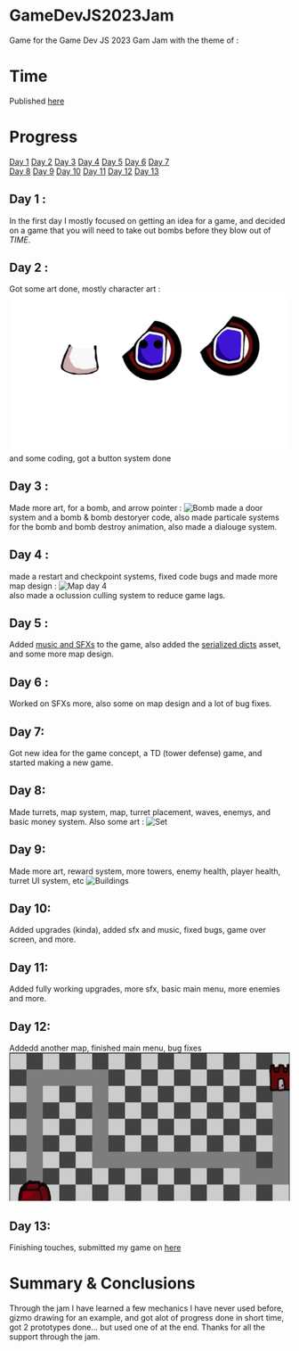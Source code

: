 # GameDevJS2023Jam

Game for the Game Dev JS 2023 Gam Jam with the theme of : 
# Time
Published [here](https://jeffrygames.itch.io/time-td)

# Progress
<a href="https://github.com/DanPeled/GameDevJS2023Jam/blob/main/README.md#day-1-">Day 1</a>
<a href="https://github.com/DanPeled/GameDevJS2023Jam/blob/main/README.md#day-2-">Day 2</a>
<a href="https://github.com/DanPeled/GameDevJS2023Jam/blob/main/README.md#day-3-">Day 3</a>
<a href="https://github.com/DanPeled/GameDevJS2023Jam/blob/main/README.md#day-4">Day 4</a>
<a href="https://github.com/DanPeled/GameDevJS2023Jam/blob/main/README.md#day-5-">Day 5</a>
<a href="https://github.com/DanPeled/GameDevJS2023Jam/blob/main/README.md#day-6-">Day 6</a>
<a href="https://github.com/DanPeled/GameDevJS2023Jam/blob/main/README.md#day-7">Day 7</a></br>
<a href="https://github.com/DanPeled/GameDevJS2023Jam/blob/main/README.md#day-8">Day 8</a>
<a href="https://github.com/DanPeled/GameDevJS2023Jam/blob/main/README.md#day-9">Day 9</a>
<a href="https://github.com/DanPeled/GameDevJS2023Jam/blob/main/README.md#day-10">Day 10</a>
<a href="https://github.com/DanPeled/GameDevJS2023Jam/blob/main/README.md#day-11">Day 11</a>
<a href="https://github.com/DanPeled/GameDevJS2023Jam/blob/main/README.md#day-12">Day 12</a>
<a href="https://github.com/DanPeled/GameDevJS2023Jam/blob/main/README.md#day-13">Day 13</a>

## Day 1 : 
In the first day I mostly focused on getting an idea for a game, and decided on a game that you will need to take out bombs before they blow out of *TIME*.

## Day 2 :
Got some art done, mostly character art : ![Tinytime](https://raw.githubusercontent.com/DanPeled/GameDevJS2023Jam/main/Assets/Animation/Art/TinyTime.png)
and some coding, got a button system done

## Day 3 : 
Made more art, for a bomb, and arrow pointer : ![Bomb](https://raw.githubusercontent.com/DanPeled/GameDevJS2023Jam/main/Assets/Animation/Art/Bomb.png) made a door system and a bomb & bomb destoryer code, also made particale systems for the bomb and bomb destroy animation, also made a dialouge system.

## Day 4 :
made a restart and checkpoint systems, fixed code bugs and made more map design : ![Map day 4](https://media.discordapp.net/attachments/1097134991772762184/1097135325383508079/image.png?width=557&height=463) </br>
also made a oclussion culling system to reduce game lags.

## Day 5 :
Added [music and SFXs](https://github.com/DanPeled/GameDevJS2023Jam/tree/main/Assets/Audio) to the game, also added the [serialized dicts](https://assetstore.unity.com/packages/tools/integration/serializabledictionary-90477) asset, and some more map design.

## Day 6 : 
Worked on SFXs more, also some on map design and a lot of bug fixes.

## Day 7:
Got new idea for the game concept, a TD (tower defense) game, and started making a new game.

## Day 8:
Made turrets, map system, map, turret placement, waves, enemys, and basic money system. Also some art : ![Set](https://github.com/DanPeled/GameDevJS2023Jam/blob/main/Assets/Animation/Art/Set.png?raw=true)

## Day 9: 
Made more art, reward system, more towers, enemy health, player health, turret UI system, etc ![Buildings](https://github.com/DanPeled/GameDevJS2023Jam/blob/main/Assets/Buildings.png?raw=true)

## Day 10:
Added upgrades (kinda), added sfx and music, fixed bugs, game over screen, and more.

## Day 11:
Added fully working upgrades, more sfx, basic main menu, more enemies and more.

## Day 12:
Addedd another map, finished main menu, bug fixes ![new map](https://github.com/DanPeled/GameDevJS2023Jam/blob/main/Assets/Map02.png?raw=true)

## Day 13:
Finishing touches, submitted my game on [here](https://jeffrygames.itch.io/time-td)

# Summary & Conclusions
Through the jam I have learned a few mechanics I have never used before, gizmo drawing for an example, and got alot of progress done in short time, got 2 prototypes done... but used one of at the end. Thanks for all the support through the jam.
